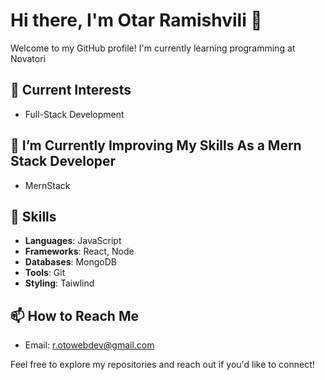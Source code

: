# Hi there, I'm Otar Ramishvili 👋

Welcome to my GitHub profile! I'm currently learning programming at Novatori

## 🔭 Current Interests

- Full-Stack Development

## 🌱 I’m Currently Improving My Skills As a Mern Stack Developer

- MernStack

## 🚀 Skills

- **Languages**: JavaScript
- **Frameworks**: React, Node
- **Databases**: MongoDB
- **Tools**: Git
- **Styling**: Taiwlind
  
## 📫 How to Reach Me

- Email: [r.otowebdev@gmail.com](mailto:r.otowebdev@gmail.com)

Feel free to explore my repositories and reach out if you'd like to connect!
